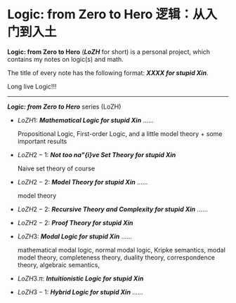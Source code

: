 # Logic: from Zero to Hero   逻辑：从入门到入土


**Logic: from Zero to Hero** (***LoZH*** for short) is a personal project, which contains my notes on logic(s) and math.

The title of every note has the following format: ***XXXX for stupid Xin***.

Long live Logic!!!


---
***Logic: from Zero to Hero*** series (LoZH)

- $LoZH 1$: ***Mathematical Logic for stupid Xin***  ......
  
  Propositional Logic, First-order Logic, and a little model theory + some important results


  
- $LoZH 2-1$: ***Not too na\"{i}ve Set Theory for stupid Xin***

  Naive set theory of course

 
- $LoZH 2-2$: ***Model Theory for stupid Xin***  ......

  model theory


- $LoZH 2-2$: ***Recursive Theory and Complexity for stupid Xin***  ......


- $LoZH 2-2$: ***Proof Theory for stupid Xin***


- $LoZH 3$: ***Modal Logic for stupid Xin***  ......

  mathematical modal logic, normal modal logic, Kripke semantics, modal model theory, completeness theory, duality theory, correspondence theory,
algebraic semantics, 


- $LoZH 3.\pi$: ***Intuitionistic Logic for stupid Xin***
  
- $LoZH 3-1$: ***Hybrid Logic for stupid Xin***   ......


